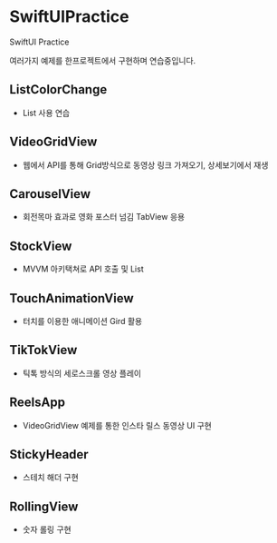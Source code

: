 # SwiftUIPractice
SwiftUI Practice

여러가지 예제를 한프로젝트에서 구현하며 연습중입니다. 

## ListColorChange
- List 사용 연습
## VideoGridView
- 웹에서 API를 통해 Grid방식으로 동영상 링크 가져오기, 상세보기에서 재생
## CarouselView
- 회전목마 효과로 영화 포스터 넘김 TabView 응용
## StockView
- MVVM 아키택쳐로 API 호출 및 List 
## TouchAnimationView 
- 터치를 이용한 애니메이션 Gird 활용
## TikTokView
- 틱톡 방식의 세로스크롤 영상 플레이
## ReelsApp
- VideoGridView 예제를 통한 인스타 릴스 동영상 UI 구현
## StickyHeader
- 스테치 해더 구현
## RollingView 
- 숫자 롤링 구현


